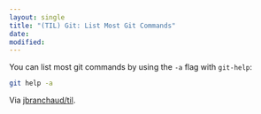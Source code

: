 ```yaml
---
layout: single
title: "(TIL) Git: List Most Git Commands"
date:
modified:
---
```


You can list most git commands by using the `-a` flag with `git-help`:

```bash
git help -a
```

Via [jbranchaud/til](https://github.com/jbranchaud/til).
